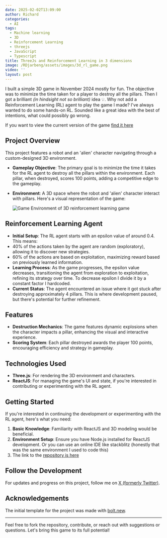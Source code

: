 ```yaml
---
date: 2025-02-02T13:09:00
author: Richard
categories:
  - AI
tags:
  - Machine learning
  - 3D
  - Reinforcement Learning
  - threejs
  - JavaScript
  - Typescript
title: ThreeJs and Reinforcement Learning in 3 dimensions
image: /RDjarbeng/assets/images/3d_rl_game.png
video: ''
layout: post
---
```

I built a simple 3D game in November 2024 mostly for fun.  The objective was to minimize the time taken for a player to destroy all the pillars. Then I got a brilliant _(in hindsight not so brilliant)_ idea 💡. Why not add a Reinforcement Learning (RL) agent to play the game I made? I've always wanted to do some hands-on RL. Sounded like a great idea with the best of intentions, what could possibly go wrong.

If you want to view the current version of the game [find it here](https://3dcharacter.netlify.app/)

## Project Overview

This project features a robot and an 'alien' character navigating through a custom-designed 3D environment.

- **Gameplay Objective**: The primary goal is to minimize the time it takes for the RL agent to destroy all the pillars within the environment. Each pillar, when destroyed, scores 100 points, adding a competitive edge to the gameplay.
- **Environment**: A 3D space where the robot and 'alien' character interact with pillars. Here's a visual representation of the game:

  ![Game Environment of 3D reinforcement learning game](/RDjarbeng/assets/images/3d_rl_game.png "Screenshot of 3D game in the browser")

## Reinforcement Learning Agent

- **Initial Setup**: The RL agent starts with an epsilon value of around 0.4. This means:
- 40% of the actions taken by the agent are random (exploratory), allowing it to discover new strategies.
- 60% of the actions are based on exploitation, maximizing reward based on previously learned information.
- **Learning Process**: As the game progresses, the epsilon value decreases, transitioning the agent from exploration to exploitation, refining its strategy over time. To decrease epsilon I divide it by a constant factor I hardcoded.
- **Current Status**: The agent encountered an issue where it got stuck after destroying approximately 4 pillars. This is where development paused, but there's potential for further refinement.

## Features

- **Destruction Mechanics**: The game features dynamic explosions when the character impacts a pillar, enhancing the visual and interactive experience.
- **Scoring System**: Each pillar destroyed awards the player 100 points, encouraging efficiency and strategy in gameplay.

## Technologies Used

- **Three.js**: For rendering the 3D environment and characters.
- **ReactJS**: For managing the game's UI and state, if you're interested in contributing or experimenting with the RL agent.

## Getting Started

If you're interested in continuing the development or experimenting with the RL agent, here's what you need:

1. **Basic Knowledge**: Familiarity with ReactJS and 3D modeling would be beneficial.
2. **Environment Setup**: Ensure you have Node.js installed for ReactJS development. Or you can use an online IDE like stackblitz (honestly that was the same environment I used to code this)
3. The link to the [repository is here](https://github.com/RDjarbeng/3d-character-game)

## Follow the Development

For updates and progress on this project, follow me on [X (formerly Twitter)](https://x.com/DjarbengRichard/status/1883970511312675302).

## Acknowledgements

The initial template for the project was made with [bolt.new](https://bolt.new).

---

Feel free to fork the repository, contribute, or reach out with suggestions or questions. Let's bring this game to its full potential!
